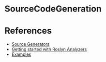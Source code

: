 # SourceCodeGeneration

# References

* [Source Generators](https://learn.microsoft.com/en-us/dotnet/csharp/roslyn-sdk/source-generators-overview)
* [Getting started with Roslyn Analyzers](https://denace.dev/getting-started-with-roslyn-analyzers)
* [Examples](https://github.com/dotnet/roslyn-sdk/tree/main/samples/CSharp/SourceGenerators)